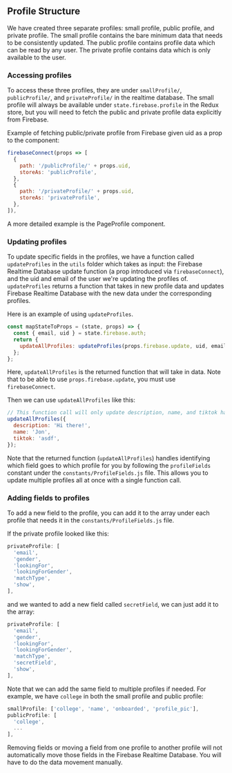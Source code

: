 ## Profile Structure

We have created three separate profiles: small profile, public profile, and private profile. The small profile contains the bare minimum data that needs to be consistently updated. The public profile contains profile data which can be read by any user. The private profile contains data which is only available to the user.

### Accessing profiles

To access these three profiles, they are under `smallProfile/`, `publicProfile/`, and `privateProfile/` in the realtime database. The small profile will always be available under `state.firebase.profile` in the Redux store, but you will need to fetch the public and private profile data explicitly from Firebase.

Example of fetching public/private profile from Firebase given uid as a prop to the component:

```js
firebaseConnect(props => [
  {
    path: '/publicProfile/' + props.uid,
    storeAs: 'publicProfile',
  },
  {
    path: '/privateProfile/' + props.uid,
    storeAs: 'privateProfile',
  },
]),
```

A more detailed example is the PageProfile component.

### Updating profiles

To update specific fields in the profiles, we have a function called `updateProfiles` in the `utils` folder which takes as input: the Firebase Realtime Database update function (a prop introduced via `firebaseConnect`), and the uid and email of the user we're updating the profiles of. `updateProfiles` returns a function that takes in new profile data and updates Firebase Realtime Database with the new data under the corresponding profiles.

Here is an example of using `updateProfiles`.

```js
const mapStateToProps = (state, props) => {
  const { email, uid } = state.firebase.auth;
  return {
    updateAllProfiles: updateProfiles(props.firebase.update, uid, email),
  };
};
```

Here, `updateAllProfiles` is the returned function that will take in data. Note that to be able to use `props.firebase.update`, you must use `firebaseConnect`.

Then we can use `updateAllProfiles` like this:

```js
// This function call will only update description, name, and tiktok handle.
updateAllProfiles({
  description: 'Hi there!',
  name: 'Jon',
  tiktok: 'asdf',
});
```

Note that the returned function (`updateAllProfiles`) handles identifying which field goes to which profile for you by following the `profileFields` constant under the `constants/ProfileFields.js` file. This allows you to update multiple profiles all at once with a single function call.

### Adding fields to profiles

To add a new field to the profile, you can add it to the array under each profile that needs it in the `constants/ProfileFields.js` file.

If the private profile looked like this:

```js
privateProfile: [
  'email',
  'gender',
  'lookingFor',
  'lookingForGender',
  'matchType',
  'show',
],
```

and we wanted to add a new field called `secretField`, we can just add it to the array:

```js
privateProfile: [
  'email',
  'gender',
  'lookingFor',
  'lookingForGender',
  'matchType',
  'secretField',
  'show',
],
```

Note that we can add the same field to multiple profiles if needed. For example, we have `college` in both the small profile and public profile:

```js
smallProfile: ['college', 'name', 'onboarded', 'profile_pic'],
publicProfile: [
  'college',
  ...
],
```

Removing fields or moving a field from one profile to another profile will not automatically move those fields in the Firebase Realtime Database. You will have to do the data movement manually.
